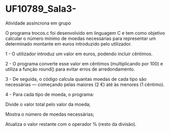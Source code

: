 # UF10789_Sala3-
Atividade assíncrona em grupo

O programa trocos.c foi desenvolvido em linguagem C e tem como objetivo calcular o número mínimo de moedas necessárias para representar um determinado montante em euros introduzido pelo utilizador.

1 - O utilizador introduz um valor em euros, podendo incluir cêntimos.

2 - O programa converte esse valor em cêntimos (multiplicando por 100) e utiliza a função round() para evitar erros de arredondamento.

3 - De seguida, o código calcula quantas moedas de cada tipo são necessárias — começando pelas maiores (2 €) até às menores (1 cêntimo).

4 - Para cada tipo de moeda, o programa:

Divide o valor total pelo valor da moeda;

Mostra o número de moedas necessárias;

Atualiza o valor restante com o operador % (resto da divisão).
